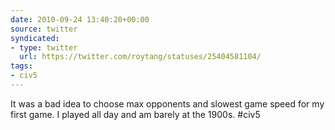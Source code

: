 ```yaml
---
date: 2010-09-24 13:40:20+00:00
source: twitter
syndicated:
- type: twitter
  url: https://twitter.com/roytang/statuses/25404581104/
tags:
- civ5
---
```


It was a bad idea to choose max opponents and slowest game speed for my first game. I played all day and am barely at the 1900s. #civ5